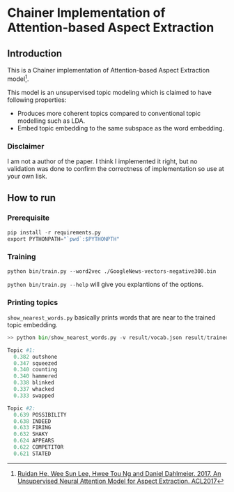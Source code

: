 
# Chainer Implementation of Attention-based Aspect Extraction

## Introduction

This is a Chainer implementation of Attention-based Aspect Extraction model[^1].

[^1]: [Ruidan He, Wee Sun Lee, Hwee Tou Ng and Daniel Dahlmeier. 2017. An Unsupervised Neural Attention Model for Aspect Extraction. ACL2017](http://aclweb.org/anthology/P/P17/P17-1036.pdf)

This model is an unsupervised topic modeling which is claimed to have following properties:

* Produces more coherent topics compared to conventional topic modelling such as LDA.
* Embed topic embedding to the same subspace as the word embedding.

### Disclaimer

I am not a author of the paper.
I think I implemented it right, but no validation was done to confirm the correctness of implementation so use at your own lisk.

## How to run

### Prerequisite

```python
pip install -r requirements.py
export PYTHONPATH="`pwd`:$PYTHONPTH"
```

### Training

```
python bin/train.py --word2vec ./GoogleNews-vectors-negative300.bin
```

`python bin/train.py --help` will give you explantions of the options.

### Printing topics

`show_nearest_words.py` basically prints words that are near to the
trained topic embedding.

```python
>> python bin/show_nearest_words.py -v result/vocab.json result/trained_model

Topic #1:
  0.382 outshone
  0.347 squeezed
  0.340 counting
  0.340 hammered
  0.338 blinked
  0.337 whacked
  0.333 swapped

Topic #2:
  0.639 POSSIBILITY
  0.638 INDEED
  0.633 FIRING
  0.632 SHAKY
  0.624 APPEARS
  0.622 COMPETITOR
  0.621 STATED
```
